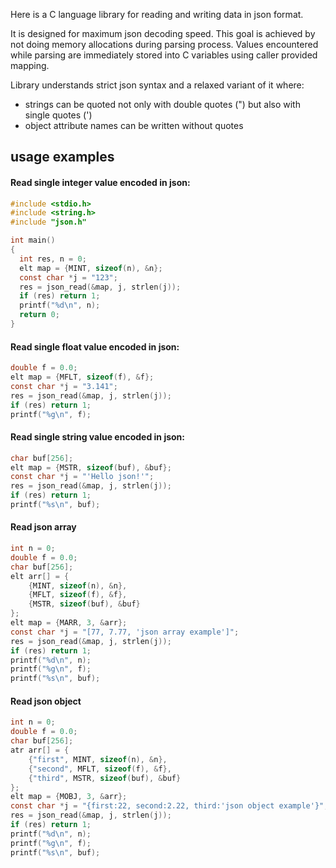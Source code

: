 Here is a C language library for reading and writing data in json format.

It is designed for maximum json decoding speed. This goal is achieved by not doing memory allocations
during parsing process. Values encountered while parsing are immediately stored into C variables
using caller provided mapping.

Library understands strict json syntax and a relaxed variant of it where:
* strings can be quoted not only with double quotes (") but also with single quotes (')
* object attribute names can be written without quotes

## usage examples

#### Read single integer value encoded in json:

```C
#include <stdio.h>
#include <string.h>
#include "json.h"

int main()
{
  int res, n = 0;
  elt map = {MINT, sizeof(n), &n};
  const char *j = "123";
  res = json_read(&map, j, strlen(j));
  if (res) return 1;
  printf("%d\n", n);
  return 0;
}
```

#### Read single float value encoded in json:

```C
double f = 0.0;
elt map = {MFLT, sizeof(f), &f};
const char *j = "3.141";
res = json_read(&map, j, strlen(j));
if (res) return 1;
printf("%g\n", f);
```

#### Read single string value encoded in json:

```C
char buf[256];
elt map = {MSTR, sizeof(buf), &buf};
const char *j = "'Hello json!'";
res = json_read(&map, j, strlen(j));
if (res) return 1;
printf("%s\n", buf);
```

#### Read json array

```C
int n = 0;
double f = 0.0;
char buf[256];
elt arr[] = {
    {MINT, sizeof(n), &n},
    {MFLT, sizeof(f), &f},
    {MSTR, sizeof(buf), &buf}
};
elt map = {MARR, 3, &arr};
const char *j = "[77, 7.77, 'json array example']";
res = json_read(&map, j, strlen(j));
if (res) return 1;
printf("%d\n", n);
printf("%g\n", f);
printf("%s\n", buf);
```

#### Read json object

```C
int n = 0;
double f = 0.0;
char buf[256];
atr arr[] = {
    {"first", MINT, sizeof(n), &n},
    {"second", MFLT, sizeof(f), &f},
    {"third", MSTR, sizeof(buf), &buf}
};
elt map = {MOBJ, 3, &arr};
const char *j = "{first:22, second:2.22, third:'json object example'}";
res = json_read(&map, j, strlen(j));
if (res) return 1;
printf("%d\n", n);
printf("%g\n", f);
printf("%s\n", buf);
```
